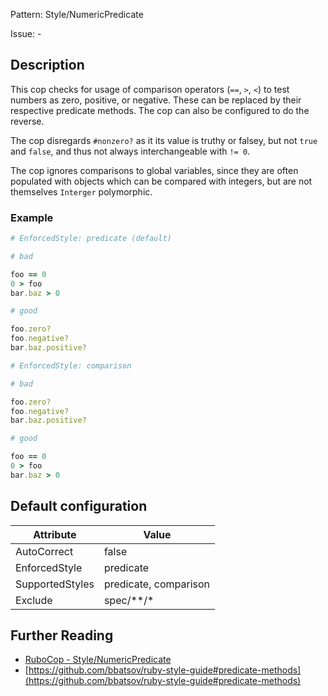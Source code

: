 Pattern: Style/NumericPredicate

Issue: -

## Description

This cop checks for usage of comparison operators (`==`,
`>`, `<`) to test numbers as zero, positive, or negative.
These can be replaced by their respective predicate methods.
The cop can also be configured to do the reverse.

The cop disregards `#nonzero?` as it its value is truthy or falsey,
but not `true` and `false`, and thus not always interchangeable with
`!= 0`.

The cop ignores comparisons to global variables, since they are often
populated with objects which can be compared with integers, but are
not themselves `Interger` polymorphic.

### Example

```ruby
# EnforcedStyle: predicate (default)

# bad

foo == 0
0 > foo
bar.baz > 0

# good

foo.zero?
foo.negative?
bar.baz.positive?
```
```ruby
# EnforcedStyle: comparison

# bad

foo.zero?
foo.negative?
bar.baz.positive?

# good

foo == 0
0 > foo
bar.baz > 0
```

## Default configuration

Attribute | Value
--- | ---
AutoCorrect | false
EnforcedStyle | predicate
SupportedStyles | predicate, comparison
Exclude | spec/\*\*/\*

## Further Reading

* [RuboCop - Style/NumericPredicate](https://rubocop.readthedocs.io/en/latest/cops_style/#stylenumericpredicate)
* [https://github.com/bbatsov/ruby-style-guide#predicate-methods](https://github.com/bbatsov/ruby-style-guide#predicate-methods)
